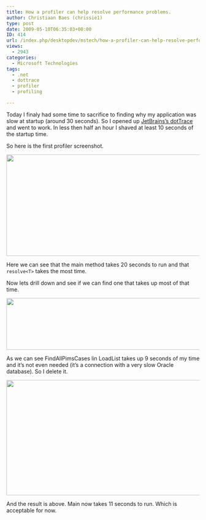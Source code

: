 ```yaml
---
title: How a profiler can help resolve performance problems.
author: Christiaan Baes (chrissie1)
type: post
date: 2009-05-10T06:35:03+00:00
ID: 414
url: /index.php/desktopdev/mstech/how-a-profiler-can-help-resolve-performa/
views:
  - 2943
categories:
  - Microsoft Technologies
tags:
  - .net
  - dottrace
  - profiler
  - profiling

---
```

Today I finaly had some time to sacrifice to finding why my application was slow at startup (around 30 seconds). So I opened up [JetBrains&#8217;s dotTrace][1] and went to work. In less then half an hour I shaved at least 10 seconds of the startup time.

So here is the first profiler screenshot.

<div class="image_block">
  <img src="/wp-content/uploads/blogs/DesktopDev/profiler/profiler2.jpg" alt="" title="" width="911" height="265" />
</div>

Here we can see that the main method takes 20 seconds to run and that <code class="codespan">resolve&lt;T&gt;</code> takes the most time.

Now lets drill down and see if we can find one that takes up most of that time.

<div class="image_block">
  <img src="/wp-content/uploads/blogs/DesktopDev/profiler/profiler1.jpg" alt="" title="" width="561" height="135" />
</div>

As we can see FindAllPimsCases lin LoadList takes up 9 seconds of my time and it&#8217;s not even needed (it&#8217;s a connection with a very slow Oracle database). So I delete it. 

<div class="image_block">
  <img src="/wp-content/uploads/blogs/DesktopDev/profiler/profiler3.jpg" alt="" title="" width="962" height="301" />
</div>

And the result is above. Main now takes 11 seconds to run. Which is acceptable for now.

 [1]: http://www.google.be/url?sa=t&source=web&ct=res&cd=1&url=http%3A%2F%2Fwww.jetbrains.com%2Fprofiler%2F&ei=kp0CSrCtLce4-Qae_LCRAw&usg=AFQjCNGbmcIU7aPIZYLu465RUUms0Xaw6Q&sig2=XAhZFpwn_QSrS5w_Wx1bhA